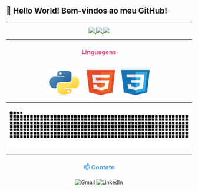## 👋 Hello World! Bem-vindos ao meu GitHub!

---

<div align="center">
  <a href="https://github.com/Jhonatan-Orlandi-de-Abrantes">
    <img height="196em" src="http://github-profile-summary-cards.vercel.app/api/cards/stats?username=Jhonatan-Orlandi-de-Abrantes&theme=midnight_purple"/>
    <img height="196em" src="http://github-profile-summary-cards.vercel.app/api/cards/productive-time?username=Jhonatan-Orlandi-de-Abrantes&theme=midnight_purple&utcOffset=8"/>
    <img height="196em" src="http://github-profile-summary-cards.vercel.app/api/cards/repos-per-language?username=Jhonatan-Orlandi-de-Abrantes&theme=midnight_purple"/>
  </a>
</div>

---

<div align="center">
  <h3 style="color:#f34b7d;"> Linguagens</h3>

  <div style="display: inline_block"><br>
    <img align="center" alt="Python" height="80" width="100" src="https://raw.githubusercontent.com/devicons/devicon/master/icons/python/python-original.svg">
    <img align="center" alt="HTML" height="70" width="90" src="https://raw.githubusercontent.com/devicons/devicon/master/icons/html5/html5-original.svg">
    <img align="center" alt="CSS" height="70" width="90" src="https://raw.githubusercontent.com/devicons/devicon/master/icons/css3/css3-original.svg">
  </div>
</div>

---

<picture>
  <source media="(prefers-color-scheme: dark)" srcset="https://raw.githubusercontent.com/Jhonatan-Orlandi-de-Abrantes/Jhonatan-Orlandi-de-Abrantes/output/github-contribution-grid-snake-dark.svg">
  <source media="(prefers-color-scheme: light)" srcset="https://raw.githubusercontent.com/Jhonatan-Orlandi-de-Abrantes/Jhonatan-Orlandi-de-Abrantes/output/github-contribution-grid-snake.svg">
  <img alt="github contribution grid snake animation" src="https://raw.githubusercontent.com/Jhonatan-Orlandi-de-Abrantes/Jhonatan-Orlandi-de-Abrantes/output/github-contribution-grid-snake.svg">
</picture>

---

<div align="center">
  <h3 style="color: #4fa3f7;">📫 Contato</h3>

  <a href="https://mail.google.com/mail/u/0/?hl=pt-BR#inbox?compose=GTvVlcSKjRRQVllqMSBcnQJCvXqvfTtKvmkPdwPVNfQnvfbNWDJtVqBTvtnvnxFmLNWzkbZDXcfss" target="_blank">
    <img src="https://img.shields.io/badge/Gmail-D14836?style=for-the-badge&logo=gmail&logoColor=white" alt="Gmail"/>
  </a>

  <a href="https://br.linkedin.com/in/jhonatan-orlandi-de-abrantes-83b10a360" target="_blank">
    <img src="https://img.shields.io/badge/LinkedIn-0A66C2?style=for-the-badge&logo=linkedin&logoColor=white" alt="LinkedIn"/>
  </a>
</div>

<div align="center">
  
</div>
